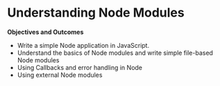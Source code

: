 Understanding Node Modules
=======

**Objectives and Outcomes**
- Write a simple Node application in JavaScript.
- Understand the basics of Node modules and write simple file-based Node modules
- Using Callbacks and error handling in Node
- Using external Node modules
